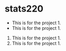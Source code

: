 # stats220

*  This is for the project 1.
*  This is for the project 1.

1. This is for the project 1.
2. This is for the project 1.
